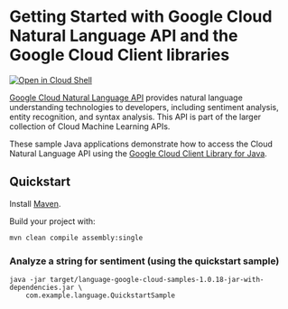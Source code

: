 # Getting Started with Google Cloud Natural Language API and the Google Cloud Client libraries

<a href="https://console.cloud.google.com/cloudshell/open?git_repo=https://github.com/GoogleCloudPlatform/java-docs-samples&page=editor&open_in_editor=language/cloud-client/README.md">
<img alt="Open in Cloud Shell" src ="http://gstatic.com/cloudssh/images/open-btn.png"></a>

[Google Cloud Natural Language API][language] provides natural language
understanding technologies to developers, including sentiment analysis, entity
recognition, and syntax analysis. This API is part of the larger collection of
Cloud Machine Learning APIs.

These sample Java applications demonstrate how to access the Cloud Natural
Language API using the [Google Cloud Client Library for Java][google-cloud-java].

[language]: https://cloud.google.com/natural-language/docs/
[google-cloud-java]: https://github.com/GoogleCloudPlatform/google-cloud-java

## Quickstart

Install [Maven](http://maven.apache.org/).

Build your project with:

```bash
mvn clean compile assembly:single
```

### Analyze a string for sentiment (using the quickstart sample)

```
java -jar target/language-google-cloud-samples-1.0.18-jar-with-dependencies.jar \
    com.example.language.QuickstartSample
```
